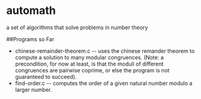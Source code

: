 # automath
a set of algorithms that solve problems in number theory

##Programs so Far
*   chinese-remainder-theorem.c -- uses the chinese remander theorem to compute a solution to many modular congruences. (Note: a precondition, for now at least, is that the moduli of different congruences are pairwise coprime, or else the program is not guaranteed to succeed).
*   find-order.c -- computes the order of a given natural number modulo a larger number.
